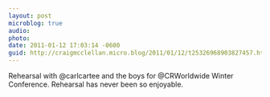 ```yaml
---
layout: post
microblog: true
audio: 
photo: 
date: 2011-01-12 17:03:14 -0600
guid: http://craigmcclellan.micro.blog/2011/01/12/t25326968903827457.html
---
```

Rehearsal with @carlcartee and the boys for @CRWorldwide Winter Conference. Rehearsal has never been so enjoyable.
